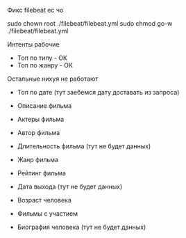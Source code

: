 Фикс filebeat ес чо

sudo chown root ./filebeat/filebeat.yml
sudo chmod go-w ./filebeat/filebeat.yml


Интенты рабочие

- Топ по типу - ОК
- Топ по жанру - ОК

Остальные нихуя не работают
- Топ по дате (тут заебемся дату доставать из запроса)

- Описание фильма
- Актеры фильма 
- Автор фильма
- Длительность фильма (тут не будет данных)
- Жанр фильма
- Рейтинг фильма
- Дата выхода (тут не будет данных)

- Возраст человека
- Фильмы с участием
- Биография человека (тут не будет данных)


